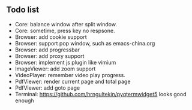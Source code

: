 ## Todo list
* Core: balance window after split window.
* Core: sometime, press key no respsone.
* Browser: add cookie support
* Browser: support pop window, such as emacs-china.org
* Browser: add progressbar
* Browser: add proxy support
* Browser: implement js plugin like vimium
* ImageViewer: add zoom support
* VideoPlayer: remember video play progress.
* PdfViewer: render current page and total page
* PdfViewer: add goto page
* Terminal: https://github.com/hrngultekin/pyqtermwidget5 looks good enough

